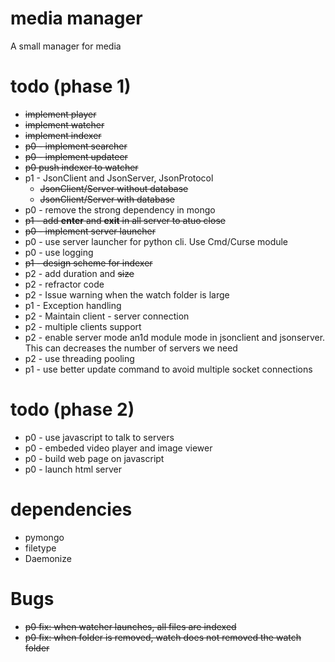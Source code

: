 # media manager
A small manager for media

# todo (phase 1)
* ~~implement player~~
* ~~implement watcher~~
* ~~implement indexer~~
* ~~p0 - implement searcher~~
* ~~p0 - implement updateer~~ 
* ~~p0 push indexer to watcher~~
* p1 - JsonClient and JsonServer, JsonProtocol
    * ~~JsonClient/Server without database~~
    * ~~JsonClient/Server with database~~
* p0 - remove the strong dependency in mongo
* ~~p1 - add __enter__ and __exit__ in all server to atuo close~~
* ~~p0 - implement server launcher~~
* p0 - use server launcher for python cli. Use Cmd/Curse module
* p0 - use logging 
* ~~p1 - design scheme for indexer~~
* p2 - add duration and ~~size~~
* p2 - refractor code
* p2 - Issue warning when the watch folder is large
* p1 - Exception handling
* p2 - Maintain client - server connection
* p2 - multiple clients support
* p2 - enable server mode an1d module mode in jsonclient and jsonserver. This can decreases the number of servers we need
* p2 - use threading pooling
* p1 - use better update command to avoid multiple socket connections

# todo (phase 2)
* p0 - use javascript to talk to servers
* p0 - embeded video player and image viewer
* p0 - build web page on javascript 
* p0 - launch html server

# dependencies
* pymongo
* filetype
* Daemonize

# Bugs
* ~~p0 fix: when watcher launches, all files are indexed~~
* ~~p0 fix: when folder is removed, watch does not removed the watch folder~~
